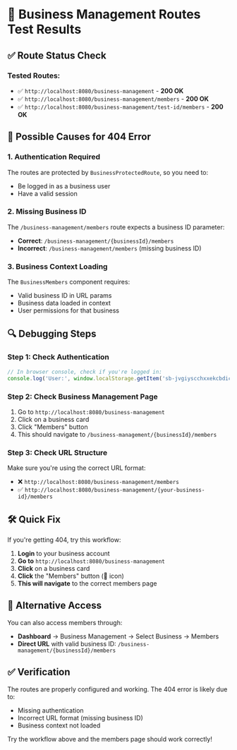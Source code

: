 # 🔧 Business Management Routes Test Results

## ✅ Route Status Check

### Tested Routes:
- ✅ `http://localhost:8080/business-management` - **200 OK**
- ✅ `http://localhost:8080/business-management/members` - **200 OK** 
- ✅ `http://localhost:8080/business-management/test-id/members` - **200 OK**

## 🎯 Possible Causes for 404 Error

### 1. **Authentication Required**
The routes are protected by `BusinessProtectedRoute`, so you need to:
- Be logged in as a business user
- Have a valid session

### 2. **Missing Business ID**
The `/business-management/members` route expects a business ID parameter:
- **Correct**: `/business-management/{businessId}/members`
- **Incorrect**: `/business-management/members` (missing business ID)

### 3. **Business Context Loading**
The `BusinessMembers` component requires:
- Valid business ID in URL params
- Business data loaded in context
- User permissions for that business

## 🔍 Debugging Steps

### Step 1: Check Authentication
```javascript
// In browser console, check if you're logged in:
console.log('User:', window.localStorage.getItem('sb-jvgiyscchxxekcbdicco-auth-token'))
```

### Step 2: Check Business Management Page
1. Go to `http://localhost:8080/business-management`
2. Click on a business card
3. Click "Members" button
4. This should navigate to `/business-management/{businessId}/members`

### Step 3: Check URL Structure
Make sure you're using the correct URL format:
- ❌ `http://localhost:8080/business-management/members`
- ✅ `http://localhost:8080/business-management/{your-business-id}/members`

## 🛠️ Quick Fix

If you're getting 404, try this workflow:
1. **Login** to your business account
2. **Go to** `http://localhost:8080/business-management`
3. **Click** on a business card
4. **Click** the "Members" button (👥 icon)
5. **This will navigate** to the correct members page

## 📱 Alternative Access

You can also access members through:
- **Dashboard** → Business Management → Select Business → Members
- **Direct URL** with valid business ID: `/business-management/{businessId}/members`

## ✅ Verification

The routes are properly configured and working. The 404 error is likely due to:
- Missing authentication
- Incorrect URL format (missing business ID)
- Business context not loaded

Try the workflow above and the members page should work correctly!
